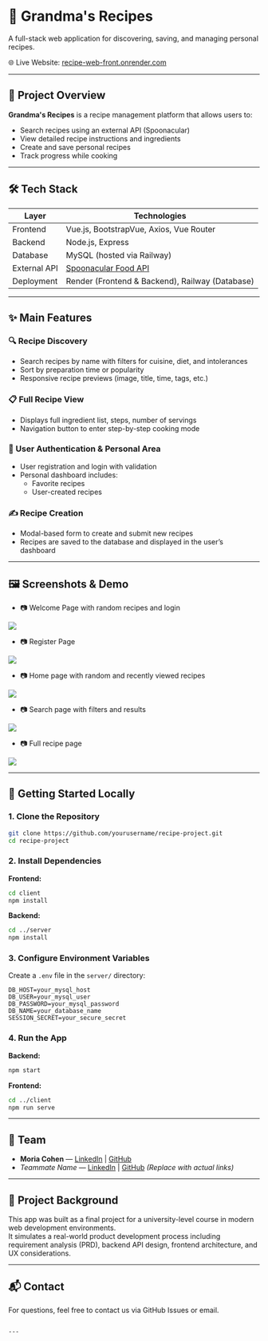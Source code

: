 # 🍲 Grandma's Recipes 

A full-stack web application for discovering, saving, and managing personal recipes.

🌐 Live Website: [recipe-web-front.onrender.com](https://recipe-web-front.onrender.com/#/)

---

## 📌 Project Overview

**Grandma's Recipes** is a recipe management platform that allows users to:

- Search recipes using an external API (Spoonacular)
- View detailed recipe instructions and ingredients
- Create and save personal recipes
- Track progress while cooking

---

## 🛠️ Tech Stack

| Layer       | Technologies                                      |
|-------------|---------------------------------------------------|
| Frontend    | Vue.js, BootstrapVue, Axios, Vue Router           |
| Backend     | Node.js, Express                                  |
| Database    | MySQL (hosted via Railway)                        |
| External API| [Spoonacular Food API](https://spoonacular.com/) |
| Deployment  | Render (Frontend & Backend), Railway (Database)  |

---

## ✨ Main Features

### 🔍 Recipe Discovery
- Search recipes by name with filters for cuisine, diet, and intolerances
- Sort by preparation time or popularity
- Responsive recipe previews (image, title, time, tags, etc.)

### 📋 Full Recipe View
- Displays full ingredient list, steps, number of servings
- Navigation button to enter step-by-step cooking mode

### 👤 User Authentication & Personal Area
- User registration and login with validation
- Personal dashboard includes:
  - Favorite recipes
  - User-created recipes

### ✍️ Recipe Creation
- Modal-based form to create and submit new recipes
- Recipes are saved to the database and displayed in the user’s dashboard

---

## 🖼️ Screenshots & Demo
- 📷 Welcome Page with random recipes and login
<img src="frontend/src/assets/welcomepage.PNG">

- 📷 Register Page
<img src="frontend/src/assets/registerpage.PNG">

- 📷 Home page with random and recently viewed recipes
<img src="frontend/src/assets/homepage.png">

- 📷 Search page with filters and results
<img src="frontend/src/assets/searchpage.PNG">

- 📷 Full recipe page
<img src="frontend/src/assets/expandrecipe.PNG">

---

## 🚀 Getting Started Locally

### 1. Clone the Repository
```bash
git clone https://github.com/yourusername/recipe-project.git
cd recipe-project
```

### 2. Install Dependencies

**Frontend:**
```bash
cd client
npm install
```

**Backend:**
```bash
cd ../server
npm install
```

### 3. Configure Environment Variables

Create a `.env` file in the `server/` directory:
```env
DB_HOST=your_mysql_host
DB_USER=your_mysql_user
DB_PASSWORD=your_mysql_password
DB_NAME=your_database_name
SESSION_SECRET=your_secure_secret
```

### 4. Run the App

**Backend:**
```bash
npm start
```

**Frontend:**
```bash
cd ../client
npm run serve
```

---

## 👥 Team

- **Moria Cohen** — [LinkedIn](#) | [GitHub](#)  
- *Teammate Name* — [LinkedIn](#) | [GitHub](#) *(Replace with actual links)*

---

## 📄 Project Background

This app was built as a final project for a university-level course in modern web development environments.  
It simulates a real-world product development process including requirement analysis (PRD), backend API design, frontend architecture, and UX considerations.

---

## 📬 Contact

For questions, feel free to contact us via GitHub Issues or email.

```

---
